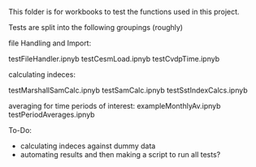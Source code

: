 This folder is for workbooks to test the functions used in this project.


Tests are split into the following groupings (roughly)

file Handling and Import:

testFileHandler.ipnyb
testCesmLoad.ipnyb
testCvdpTime.ipnyb

calculating indeces:

testMarshallSamCalc.ipnyb
testSamCalc.ipnyb
testSstIndexCalcs.ipnyb


averaging for time periods of interest:
exampleMonthlyAv.ipnyb
testPeriodAverages.ipnyb

To-Do:

- calculating indeces against dummy data
- automating results and then making a script to run all tests?